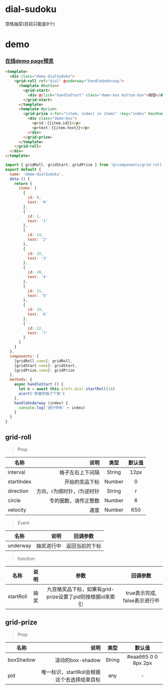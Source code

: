 # dial-sudoku
宫格抽奖(目前只能是9个)

<!-- # 安装
```bash
npm i dial-sudoku -S
yarn add dial-sudoku
``` -->

<!-- # 引入
```javascript
/** 引入 */
import { gridRoll, gridStart, gridPrize } from 'dial-sudoku'

``` -->
# demo

### [在线demo page预览](https://hengshanmwc.github.io/dial-sudoku/dist/index.html)

```html
<template>
  <div class="demo-dialSudoku">
    <grid-roll ref="dial" @underway="handleUnderway">
      <template #button>
        <grid-start>
          <div @click="handleStart" class="demo-box button-box">按钮</div>
        </grid-start>
      </template>
      <template #prize>
        <grid-prize v-for="(item, index) in items" :key="index" boxShadow="red 0 0 12px 4px" :pid="item.id">
          <div class="demo-box">
            <p>id：{{item.id}}</p>
            <p>text：{{item.text}}</p>
          </div>
        </grid-prize>
      </template>
    </grid-roll>
  </div>
</template>
```
```javascript
import { gridRoll, gridStart, gridPrize } from '@/components/grid-roll'
export default {
  name: 'demo-dialSudoku',
  data () {
    return {
      items: [
        {
          id: 0,
          text: '0'
        },
        {
          id: 1,
          text: '1'
        },
        {
          id: 14,
          text: '2'
        },
        {
          id: 10,
          text: '3'
        },
        {
          id: 20,
          text: '4'
        },
        {
          id: 21,
          text: '5'
        },
        {
          id: 19,
          text: '6'
        },
        {
          id: 22,
          text: '7'
        }
      ]
    }
  },
  components: {
    [gridRoll.name]: gridRoll,
    [gridStart.name]: gridStart,
    [gridPrize.name]: gridPrize
  },
  methods: {
    async handleStart () {
      let b = await this.$refs.dial.startRoll(14)
      alert('恭喜你抽了个奖')
    },
    handleUnderway (index) {
      console.log('进行中到' + index)
    }
  }
}
```
## grid-roll

> Prop

| 名称        | 说明   |  类型  | 默认值 |
| --------   | -----:  | :----:  | :----:  |
| interval     | 格子左右上下间隔|   String  | 12px |
| startIndex   |    开始的奖品下标	  |  Number  | 0 |
| direction        |    方向，r为顺时针，l为逆时针	    |  String  | r|
| circle        |    专的圈数，请传正整数	    |  Number  | 6 |
| velocity        |    速度	    | Number  | 650 |

> Event

| 名称        | 说明   |  回调参数  |
| --------   | -----:  | :----:  |
| underway     | 抽奖进行中	 |  返回当前的下标   |

> function

| 名称        |  说明   |  参数  |  回调参数  |
| --------   |  :----:  | :-----:  | :----:  |
| startRoll     |  抽奖	 | 九宫格奖品下标，如果有grid-prize设置了pid则按根据id来索引 |true表示完成, false表示进行中  |

## grid-prize

> Prop

| 名称        | 说明   |  类型  | 默认值 |
| --------   | -----:  | :----:  | :----:  |
| boxShadow     | 滚动的box-shadow |   String  | #eaa665 0 0 8px 2px |
| pid   |    唯一标识，startRoll会根据这个去选择结束目标	  |  any  | - |

